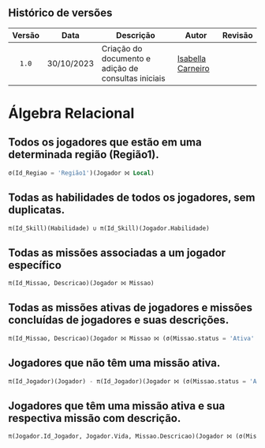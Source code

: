 ## Histórico de versões

| Versão |    Data    | Descrição                | Autor                                              | Revisão |
| :----: | :--------: | ------------------------ | -------------------------------------------------- | ------- |
| `1.0`  | 30/10/2023 | Criação do documento e adição de consultas iniciais |  [Isabella Carneiro](https://github.com/isabellacgmsa)|         |

# Álgebra Relacional
##  Todos os jogadores que estão em uma determinada região (Região1).
  ```sql
  σ(Id_Regiao = 'Região1')(Jogador ⨝ Local)
  ```

## Todas as habilidades de todos os jogadores, sem duplicatas.
  ```sql
  π(Id_Skill)(Habilidade) ∪ π(Id_Skill)(Jogador.Habilidade)
  ```

## Todas as missões associadas a um jogador específico
  ```sql
  π(Id_Missao, Descricao)(Jogador ⨝ Missao)
  ```

## Todas as missões ativas de jogadores e missões concluídas de jogadores e suas descrições.
  ```sql
  π(Id_Missao, Descricao)(Jogador ⨝ Missao ⨝ (σ(Missao.status = 'Ativa' ∪ Missao.status = 'Concluída')(Jogador)))
  ```

## Jogadores que não têm uma missão ativa.
  ```sql
  π(Id_Jogador)(Jogador) - π(Id_Jogador)(Jogador ⨝ (σ(Missao.status = 'Ativa')(Jogador)))
  ```

## Jogadores que têm uma missão ativa e sua respectiva missão com descrição.
  ```sql
  π(Jogador.Id_Jogador, Jogador.Vida, Missao.Descricao)(Jogador ⨝ (σ(Missao.status = 'Ativa')(Jogador.Missao)))
  ```
